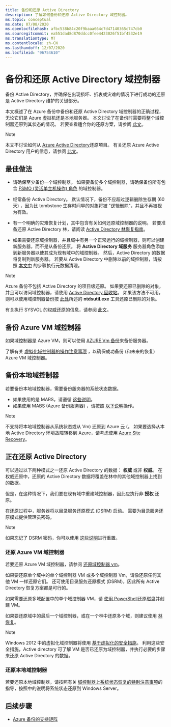 ```yaml
---
title: 备份和还原 Active Directory
description: 了解如何备份和还原 Active Directory 域控制器。
ms.topic: conceptual
ms.date: 07/08/2020
ms.openlocfilehash: afbc538b84c20f9baaa664c7d47140365c747cb0
ms.sourcegitcommit: ea551dad8d870ddcc0fee4423026f51bf4532e19
ms.translationtype: MT
ms.contentlocale: zh-CN
ms.lasthandoff: 12/07/2020
ms.locfileid: "96754610"
---
```

# <a name="back-up-and-restore-active-directory-domain-controllers"></a>备份和还原 Active Directory 域控制器

备份 Active Directory，并确保在出现损坏、折衷或灾难的情况下进行成功的还原是 Active Directory 维护的关键部分。

本文概述了在 Azure 备份中备份和还原 Active Directory 域控制器的正确过程，无论它们是 Azure 虚拟机还是本地服务器。 本文讨论了在备份时需要将整个域控制器还原到其状态的情况。 若要查看适合你的还原方案，请参阅 [此文](https://docs.microsoft.com/windows-server/identity/ad-ds/manage/ad-forest-recovery-determine-how-to-recover)。  

>[!NOTE]
> 本文不讨论如何从 [Azure Active Directory](https://docs.microsoft.com/azure/active-directory/fundamentals/active-directory-whatis)还原项目。 有关还原 Azure Active Directory 用户的信息，请参阅 [此文](https://docs.microsoft.com/azure/active-directory/fundamentals/active-directory-users-restore)。

## <a name="best-practices"></a>最佳做法

- 请确保至少备份一个域控制器。 如果要备份多个域控制器，请确保备份所有包含 [FSMO (灵活单主机操作) 角色](https://docs.microsoft.com/windows-server/identity/ad-ds/plan/planning-operations-master-role-placement) 的域控制器。

- 经常备份 Active Directory。 默认情况下，备份不应超过逻辑删除生存期 (60 天) ，因为比 tombstone 生存时间早的对象将被 "逻辑删除"，并且不再被视为有效。

- 有一个明确的灾难恢复计划，其中包含有关如何还原域控制器的说明。 若要准备还原 Active Directory 林，请阅读 [Active Directory 林恢复指南](https://docs.microsoft.com/windows-server/identity/ad-ds/manage/ad-forest-recovery-guide)。

- 如果需要还原域控制器，并且域中有另一个正常运行的域控制器，则可以创建新服务器，而不是从备份还原。 将 **Active Directory 域服务** 服务器角色添加到新服务器以使其成为现有域中的域控制器。 然后，Active Directory 的数据将复制到新服务器。 若要从 Active Directory 中删除以前的域控制器，请按照 [本文中](https://docs.microsoft.com/windows-server/identity/ad-ds/deploy/ad-ds-metadata-cleanup) 的步骤执行元数据清理。

>[!NOTE]
>Azure 备份不包括 Active Directory 的项目级还原。 如果要还原已删除的对象，并且可以访问域控制器，请使用 [Active Directory 回收站](https://docs.microsoft.com/windows-server/identity/ad-ds/get-started/adac/introduction-to-active-directory-administrative-center-enhancements--level-100-#ad_recycle_bin_mgmt)。 如果该方法不可用，则可以使用域控制器备份按 [此处](https://support.microsoft.com/help/840001/how-to-restore-deleted-user-accounts-and-their-group-memberships-in-ac)所述的 **ntdsutil.exe** 工具还原已删除的对象。
>
>有关执行 SYSVOL 的权威还原的信息，请参阅 [此文](https://docs.microsoft.com/windows-server/identity/ad-ds/manage/ad-forest-recovery-authoritative-recovery-sysvol)。

## <a name="backing-up-azure-vm-domain-controllers"></a>备份 Azure VM 域控制器

如果域控制器是 Azure VM，则可以使用 [AZURE Vm 备份](backup-azure-vms-introduction.md)来备份服务器。

了解有关 [虚拟化域控制器的操作注意事项](https://docs.microsoft.com/windows-server/identity/ad-ds/get-started/virtual-dc/virtualized-domain-controllers-hyper-v#operational-considerations-for-virtualized-domain-controllers) ，以确保成功备份 (和未来的恢复) Azure VM 域控制器。

## <a name="backing-up-on-premises-domain-controllers"></a>备份本地域控制器

若要备份本地域控制器，需要备份服务器的系统状态数据。

- 如果使用的是 MARS，请遵循 [这些说明](backup-azure-system-state.md)。
- 如果使用 MABS (Azure 备份服务器) ，请按照 [以下说明](backup-mabs-system-state-and-bmr.md)操作。

>[!NOTE]
> 不支持将本地域控制器从系统状态或从 Vm) 还原到 Azure 云 (。 如果要选择从本地 Active Directory 环境故障转移到 Azure，请考虑使用 [Azure Site Recovery](https://docs.microsoft.com/azure/site-recovery/site-recovery-active-directory)。

## <a name="restoring-active-directory"></a>正在还原 Active Directory

可以通过以下两种模式之一还原 Active Directory 的数据： **权威** 或非 **权威**。 在权威还原中，还原的 Active Directory 数据将覆盖在林中的其他域控制器上找到的数据。

但是，在这种情况下，我们要在现有域中重建域控制器，因此应执行非 **授权** 还原。

在还原过程中，服务器将以目录服务还原模式 (DSRM) 启动。 需要为目录服务还原模式提供管理员密码。

>[!NOTE]
>如果忘记了 DSRM 密码，你可以使用 [这些说明](https://docs.microsoft.com/previous-versions/windows/it-pro/windows-server-2012-r2-and-2012/cc754363(v=ws.11))进行重置。

### <a name="restoring-azure-vm-domain-controllers"></a>还原 Azure VM 域控制器

若要还原 Azure VM 域控制器，请参阅 [还原域控制器 vm](backup-azure-arm-restore-vms.md#restore-domain-controller-vms)。

如果要还原单个域中的单个域控制器 VM 或多个域控制器 Vm，请像还原任何其他 VM 一样还原它们。 还可使用目录服务还原模式 (DSRM)，因此所有 Active Directory 恢复方案都是可行的。

如果需要还原多域配置中的单个域控制器 VM，请 [使用 PowerShell](backup-azure-vms-automation.md#restore-the-disks)还原磁盘并创建 VM。

如果要还原域中的最后一个域控制器，或在一个林中还原多个域，则建议使用 [林恢复](https://docs.microsoft.com/windows-server/identity/ad-ds/manage/ad-forest-recovery-single-domain-in-multidomain-recovery)。

>[!NOTE]
> Windows 2012 中的虚拟化域控制器将使用 [基于虚拟化的安全措施](https://docs.microsoft.com/windows-server/identity/ad-ds/introduction-to-active-directory-domain-services-ad-ds-virtualization-level-100#virtualization-based-safeguards)。 利用这些安全措施，Active directory 可了解 VM 是否已还原为域控制器，并执行必要的步骤来还原 Active Directory 的数据。

### <a name="restoring-on-premises-domain-controllers"></a>还原本地域控制器

若要还原本地域控制器，请按照有关 [域控制器上系统状态恢复的特别注意事项](backup-azure-restore-system-state.md#special-considerations-for-system-state-recovery-on-a-domain-controller)的指导，按照中的说明将系统状态还原到 Windows Server。

## <a name="next-steps"></a>后续步骤

- [Azure 备份的支持矩阵](backup-support-matrix.md)
